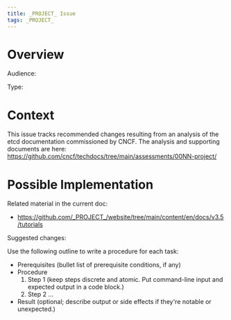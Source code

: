 ```yaml
---
title: _PROJECT_ Issue
tags: _PROJECT_
---
```


<!-- This template provides one possible format for the individual issues filed in the Issues of a project repository. Within the CNCF tech docs repo, include all issues in one document, `_PROJECT_-issues.md`. See any completed analysis for an example. -->

# Overview

<!-- Summarize the documentation changes prescribed by this issue. -->

Audience: <!-- Provide the user role to which the issue is most applicable. -->

Type: <!-- What type of documentation topic the change affects. One of Task, Reference, or Conceptual. -->

# Context

<!-- This is boilerplate text linking back to the doc analysis. --> 

This issue tracks recommended changes resulting from an analysis of the etcd documentation commissioned by CNCF. The analysis and supporting documents are here: https://github.com/cncf/techdocs/tree/main/assessments/00NN-project/

# Possible Implementation

<!-- Include a bullet list of links to pages that are affected by the change: -->

Related material in the current doc:
- https://github.com/_PROJECT_/website/tree/main/content/en/docs/v3.5/tutorials

<!-- Describe in detail a suggested way to achieve the goals of the issue. This should be specific enough to provide a contributor with a recipe for making the change; however, the contributor should feel free to solve the problem differently if they have an idea how it should be done. -->

Suggested changes: <!-- (example) -->

Use the following outline to write a procedure for each task:

- Prerequisites (bullet list of prerequisite conditions, if any)
- Procedure
    1. Step 1 (keep steps discrete and atomic. Put command-line input and expected output in a code block.)
    2. Step 2 ...
- Result (optional; describe output or side effects if they're notable or unexpected.)

